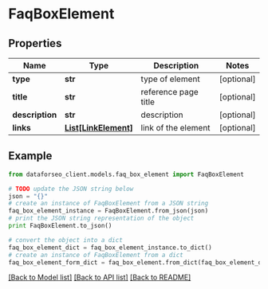 # FaqBoxElement


## Properties

Name | Type | Description | Notes
------------ | ------------- | ------------- | -------------
**type** | **str** | type of element | [optional] 
**title** | **str** | reference page title | [optional] 
**description** | **str** | description | [optional] 
**links** | [**List[LinkElement]**](LinkElement.md) | link of the element | [optional] 

## Example

```python
from dataforseo_client.models.faq_box_element import FaqBoxElement

# TODO update the JSON string below
json = "{}"
# create an instance of FaqBoxElement from a JSON string
faq_box_element_instance = FaqBoxElement.from_json(json)
# print the JSON string representation of the object
print FaqBoxElement.to_json()

# convert the object into a dict
faq_box_element_dict = faq_box_element_instance.to_dict()
# create an instance of FaqBoxElement from a dict
faq_box_element_form_dict = faq_box_element.from_dict(faq_box_element_dict)
```
[[Back to Model list]](../README.md#documentation-for-models) [[Back to API list]](../README.md#documentation-for-api-endpoints) [[Back to README]](../README.md)


